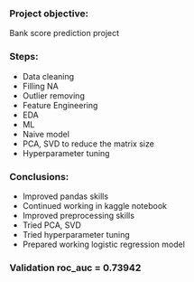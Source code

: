 ### Project objective:
Bank score prediction project

### Steps:
+ Data cleaning
+ Filling NA
+ Outlier removing
+ Feature Engineering
+ EDA
+ ML
+ Naive model
+ PCA, SVD to reduce the matrix size
+ Hyperparameter tuning

### Conclusions:
- Improved pandas skills
- Continued working in kaggle notebook
- Improved preprocessing skills
- Tried PCA, SVD
- Tried hyperparameter tuning
- Prepared working logistic regression model

### Validation roc_auc = 0.73942
